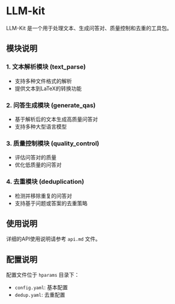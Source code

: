# LLM-kit

LLM-Kit 是一个用于处理文本、生成问答对、质量控制和去重的工具包。

## 模块说明

### 1. 文本解析模块 (text_parse)

- 支持多种文件格式的解析
- 提供文本到LaTeX的转换功能

### 2. 问答生成模块 (generate_qas)

- 基于解析后的文本生成高质量问答对
- 支持多种大型语言模型

### 3. 质量控制模块 (quality_control)

- 评估问答对的质量
- 优化低质量的问答对

### 4. 去重模块 (deduplication)

- 检测并移除重复的问答对
- 支持基于问题或答案的去重策略

## 使用说明

详细的API使用说明请参考 `api.md` 文件。

## 配置说明

配置文件位于 `hparams` 目录下：

- `config.yaml`: 基本配置
- `dedup.yaml`: 去重配置
